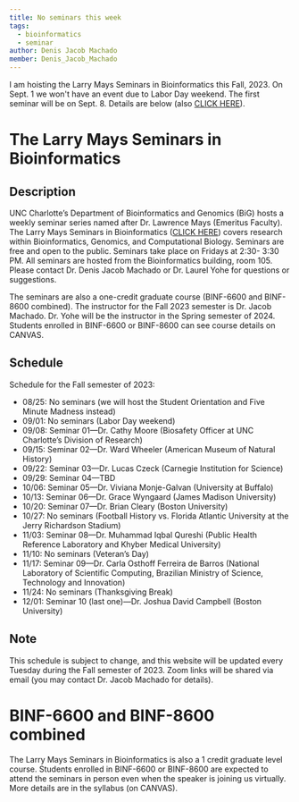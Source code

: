 ```yaml
---
title: No seminars this week
tags:
  - bioinformatics
  - seminar
author: Denis Jacob Machado
member: Denis_Jacob_Machado
---
```


I am hoisting the Larry Mays Seminars in Bioinformatics this Fall, 2023. On Sept. 1 we won't have an event due to Labor Day weekend. The first seminar will be on Sept. 8. Details are below (also [CLICK HERE](https://cci.charlotte.edu/departments/bioinformatics/seminars/)).

# The Larry Mays Seminars in Bioinformatics

## Description

UNC Charlotte’s Department of Bioinformatics and Genomics (BiG) hosts a weekly seminar series named after Dr. Lawrence Mays (Emeritus Faculty). The Larry Mays Seminars in Bioinformatics ([CLICK HERE](https://cci.charlotte.edu/departments/bioinformatics/seminars/)) covers research within Bioinformatics, Genomics, and Computational Biology. Seminars are free and open to the public. Seminars take place on Fridays at 2:30- 3:30 PM. All seminars are hosted from the Bioinformatics building, room 105. Please contact Dr. Denis Jacob Machado or Dr. Laurel Yohe for questions or suggestions.

The seminars are also a one-credit graduate course (BINF-6600 and BINF-8600 combined). The instructor for the Fall 2023 semester is Dr. Jacob Machado. Dr. Yohe will be the instructor in the Spring semester of 2024. Students enrolled in BINF-6600 or BINF-8600 can see course details on CANVAS.

## Schedule

Schedule for the Fall semester of 2023:

- 08/25: No seminars (we will host the Student Orientation and Five Minute Madness instead)
- 09/01: No seminars (Labor Day weekend)
- 09/08: Seminar 01—Dr. Cathy Moore (Biosafety Officer at UNC Charlotte’s Division of Research)
- 09/15: Seminar 02—Dr. Ward Wheeler (American Museum of Natural History)
- 09/22: Seminar 03—Dr. Lucas Czeck (Carnegie Institution for Science)
- 09/29: Seminar 04—TBD
- 10/06: Seminar 05—Dr. Viviana Monje-Galvan (University at Buffalo)
- 10/13: Seminar 06—Dr. Grace Wyngaard (James Madison University)
- 10/20: Seminar 07—Dr. Brian Cleary (Boston University)
- 10/27: No seminars (Football History vs. Florida Atlantic University at the Jerry Richardson Stadium)
- 11/03: Seminar 08—Dr. Muhammad Iqbal Qureshi (Public Health Reference Laboratory and Khyber Medical University)
- 11/10: No seminars (Veteran’s Day)
- 11/17: Seminar 09—Dr. Carla Osthoff Ferreira de Barros (National Laboratory of Scientific Computing, Brazilian Ministry of Science, Technology and Innovation)
- 11/24: No seminars (Thanksgiving Break)
- 12/01: Seminar 10 (last one)—Dr. Joshua David Campbell (Boston University)

## Note

This schedule is subject to change, and this website will be updated every Tuesday during the Fall semester of 2023. Zoom links will be shared via email (you may contact Dr. Jacob Machado for details).

# BINF-6600 and BINF-8600 combined

The Larry Mays Seminars in Bioinformatics is also a 1 credit graduate level course. Students enrolled in BINF-6600 or BINF-8600 are expected to attend the seminars in person even when the speaker is joining us virtually. More details are in the syllabus (on CANVAS).